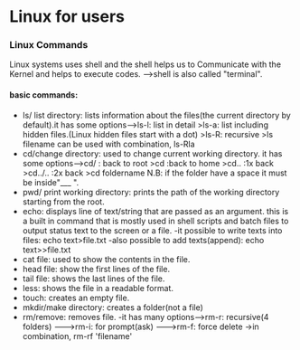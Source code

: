 # Linux for users
### Linux Commands
Linux systems uses shell and the shell helps us  to Communicate with the Kernel and helps to execute codes.
-->shell is also called "terminal".
#### basic commands:
- ls/ list directory: lists information about the files(the current directory by default).it has some options-->ls-l: list in detail
                            >ls-a: list including hidden files.(Linux hidden files start with a dot)
                            >ls-R: recursive
                            >ls filename
                            can be used with combination, ls-Rla
- cd/change directory: used to change current working directory. 
it has some options-->cd/ : back to root
                                  >cd  :back to home
                                  >cd.. :1x back
                                  >cd../.. :2x back
                                  >cd foldername
N.B: if the folder have a space it must be inside"___ ".
- pwd/ print working directory: prints the path of the working directory starting from the root.
- echo: displays line of text/string that are passed as an argument. this is a built in command that is mostly used in shell scripts and batch files to output status text to the screen or a file.
-it possible to write texts into files: echo text>file.txt
-also possible to add texts(append): echo text>>file.txt
- cat file: used to show the contents in the file.
- head file: show the first lines of the file.
- tail file: shows the last lines of the file.
- less: shows the file in a readable format.
- touch: creates an empty file.
-  mkdir/make directory: creates a folder(not a file)
- rm/remove: removes file.
    -it has many options-->rm-r: recursive(4 folders)
                           --->rm-i: for prompt(ask)
                           --->rm-f: force delete
                    ->in combination, rm-rf 'filename'

                    
